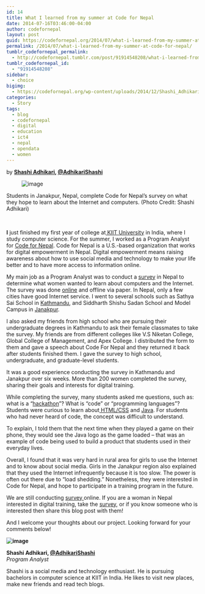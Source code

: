 ```yaml
---
id: 14
title: What I learned from my summer at Code for Nepal
date: 2014-07-16T03:46:00-04:00
author: codefornepal
layout: post
guid: https://codefornepal.org/2014/07/what-i-learned-from-my-summer-at-code-for-nepal/
permalink: /2014/07/what-i-learned-from-my-summer-at-code-for-nepal/
tumblr_codefornepal_permalink:
  - http://codefornepal.tumblr.com/post/91914548208/what-i-learned-from-my-summer-at-code-for-nepal
tumblr_codefornepal_id:
  - "91914548208"
sidebar:
  - choice
bigimg:
  - https://codefornepal.org/wp-content/uploads/2014/12/Shashi_Adhikari.jpg
categories:
  - Story
tags:
  - blog
  - codefornepal
  - digital
  - education
  - ict4
  - nepal
  - opendata
  - women
---
```

by **<a title="Shashi Adhikari" href="https://codefornepal.org/staff/shashi-adhikari/" target="_blank">Shashi Adhikari</a>, <a href="https://twitter.com/AdhikariShashi" target="_blank">@AdhikariShashi</a>**


<figure class="wp-block-image is-style-default">
  <img src="https://31.media.tumblr.com/ba53f4787bd538b949f9451ea9d882e2/tumblr_inline_n8sccuVL0R1qb9ga0.jpg" alt="image"></figure>
  
  <p class="wp-caption-text">
    Students in Janakpur, Nepal, complete Code for Nepal’s survey on what they hope to learn about the Internet and computers. (Photo Credit: Shashi Adhikari)
  </p>

&nbsp;

**I** just finished my first year of college at<a href="http://www.kiit.ac.in/" target="_blank"> KIIT University</a> in India, where I study computer science. For the summer, I worked as a Program Analyst for <a href="https://codefornepal.org/" target="_blank">Code for Nepal</a>. Code for Nepal is a U.S.-based organization that works for digital empowerment in Nepal. Digital empowerment means raising awareness about how to use social media and technology to make your life better and to have more access to information online.<!-- more -->

My main job as a Program Analyst was to conduct a <a href="https://codefornepal.org/survey" target="_blank">survey</a> in Nepal to determine what women wanted to learn about computers and the Internet. The survey was done <a href="https://codefornepal.org/survey" target="_blank">online</a> and offline via paper. In Nepal, only a few cities have good Internet service. I went to several schools such as Sathya Sai School in <a href="http://en.wikipedia.org/wiki/Kathmandu" target="_blank">Kathmandu</a>, and Siddharth Shishu Sadan School and Model Campus in <a href="http://en.wikipedia.org/wiki/Janakpurdham" target="_blank">Janakpur</a>.

I also asked my friends from high school who are pursuing their undergraduate degrees in Kathmandu to ask their female classmates to take the survey. My friends are from different colleges like V.S Niketan College, Global College of Management, and Apex College. I distributed the form to them and gave a speech about Code For Nepal and they returned it back after students finished them. I gave the survey to high school, undergraduate, and graduate-level students.

It was a good experience conducting the survey in Kathmandu and Janakpur over six weeks. More than 200 women completed the survey, sharing their goals and interests for digital training.

While completing the survey, many students asked me questions, such as: what is a “<a href="http://en.wikipedia.org/wiki/Hackathon" target="_blank">hackathon</a>”? What is “code” or “programming languages”? Students were curious to learn about<a href="http://www.w3.org/standards/webdesign/htmlcss" target="_blank"> HTML/CSS</a> and <a href="http://en.wikipedia.org/wiki/JavaScript" target="_blank">Java</a>. For students who had never heard of code, the concept was difficult to understand.

To explain, I told them that the next time when they played a game on their phone, they would see the Java logo as the game loaded &#8211; that was an example of code being used to build a product that students used in their everyday lives.

Overall, I found that it was very hard in rural area for girls to use the Internet and to know about social media. Girls in the Janakpur region also explained that they used the Internet infrequently because it is too slow. The power is often out there due to “load shedding.” Nonetheless, they were interested in Code for Nepal, and hope to participate in a training program in the future.

We are still conducting <a href="https://codefornepal.org/survey" target="_blank">survey </a>online. If you are a woman in Nepal interested in digital training, take the <a href="https://codefornepal.org/survey" target="_blank">survey</a>, or if you know someone who is interested then share this blog post with them!

And I welcome your thoughts about our project. Looking forward for your comments below!

**![image](https://31.media.tumblr.com/54df754c329c1c57b7b03357b2858297/tumblr_inline_n7hoihuTrP1qb9ga0.jpg)**

**Shashi Adhikari, <a href="https://twitter.com/AdhikariShashi" target="_blank">@AdhikariShashi</a>**  
_Program Analyst_

Shashi is a social media and technology enthusiast. He is pursuing bachelors in computer science at KIIT in India. He likes to visit new places, make new friends and read tech blogs.